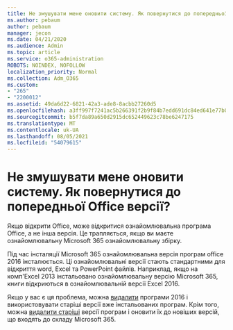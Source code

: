 ```yaml
---
title: Не змушувати мене оновити систему. Як повернутися до попередньої Office версії?
ms.author: pebaum
author: pebaum
manager: jecon
ms.date: 04/21/2020
ms.audience: Admin
ms.topic: article
ms.service: o365-administration
ROBOTS: NOINDEX, NOFOLLOW
localization_priority: Normal
ms.collection: Adm_O365
ms.custom:
- "265"
- "2200012"
ms.assetid: 49da6d22-6821-42a3-ade8-8acbb27260d5
ms.openlocfilehash: a3ff997f7241ac5b266391f2b9f84b7edd691dc84ed641e77b091d33c5a3dbf5
ms.sourcegitcommit: b5f7da89a650d2915dc652449623c78be6247175
ms.translationtype: MT
ms.contentlocale: uk-UA
ms.lasthandoff: 08/05/2021
ms.locfileid: "54079615"
---
```

# <a name="dont-force-me-to-upgrade-how-do-i-go-back-to-the-previous-office-version"></a>Не змушувати мене оновити систему. Як повернутися до попередньої Office версії?

Якщо відкрити Office, може відкритися ознайомлювальна програма Office, а не інша версія. Це трапляється, якщо ви маєте ознайомлювальну Microsoft 365 ознайомлювальну збірку.
  
Під час інсталяції Microsoft 365 ознайомлювальна версія програм office 2016 інсталюється. Ці ознайомлювальні версії стають стандартними для відкриття word, Excel та PowerPoint файлів. Наприклад, якщо на комп'Excel 2013 інстальовано ознайомлювальну версію Microsoft 365, книги відкриються в ознайомлювальній версії Excel 2016.
  
Якщо у вас є ця проблема, можна [видалити](https://support.office.com/article/9dd49b83-264a-477a-8fcc-2fdf5dbf61d8.aspx) програми 2016 і використовувати старіші версії вже інстальованих програм. Крім того, можна [видалити старіші](https://support.office.com/article/9dd49b83-264a-477a-8fcc-2fdf5dbf61d8.aspx) версії програм і оновити їх до новіших версій, що входять до складу Microsoft 365.

